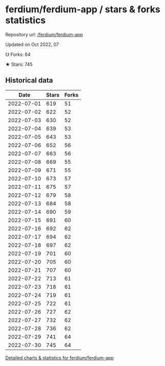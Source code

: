 # ferdium/ferdium-app / stars & forks statistics

Repository url: [/ferdium/ferdium-app](https://github.com/ferdium/ferdium-app)

Updated on Oct 2022, 07

☋ Forks: 64

★ Stars: 745

## Historical data
| Date | Stars | Forks |
|------|-------|-------|
| 2022-07-01 | 619 | 51 | 
| 2022-07-02 | 622 | 52 | 
| 2022-07-03 | 630 | 52 | 
| 2022-07-04 | 639 | 53 | 
| 2022-07-05 | 643 | 53 | 
| 2022-07-06 | 652 | 56 | 
| 2022-07-07 | 663 | 56 | 
| 2022-07-08 | 669 | 55 | 
| 2022-07-09 | 671 | 55 | 
| 2022-07-10 | 673 | 57 | 
| 2022-07-11 | 675 | 57 | 
| 2022-07-12 | 679 | 58 | 
| 2022-07-13 | 684 | 58 | 
| 2022-07-14 | 690 | 59 | 
| 2022-07-15 | 691 | 60 | 
| 2022-07-16 | 692 | 62 | 
| 2022-07-17 | 694 | 62 | 
| 2022-07-18 | 697 | 62 | 
| 2022-07-19 | 701 | 60 | 
| 2022-07-20 | 705 | 60 | 
| 2022-07-21 | 707 | 60 | 
| 2022-07-22 | 713 | 61 | 
| 2022-07-23 | 718 | 61 | 
| 2022-07-24 | 719 | 61 | 
| 2022-07-25 | 722 | 61 | 
| 2022-07-26 | 727 | 62 | 
| 2022-07-27 | 732 | 62 | 
| 2022-07-28 | 736 | 62 | 
| 2022-07-29 | 741 | 64 | 
| 2022-07-30 | 745 | 64 | 


[Detailed charts & statistics for ferdium/ferdium-app](https://reviewgithub.com/rep/ferdium/ferdium-app)
